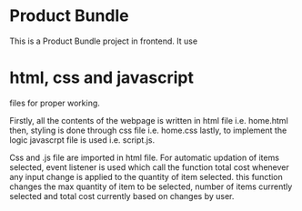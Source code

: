 # Product Bundle

This is a Product Bundle project in frontend. It use 
# html, css and javascript 
files for proper working.


Firstly, all the contents of the webpage is written in html file i.e. home.html
then, styling is done through css file i.e. home.css
lastly, to implement the logic javascrpt file is used i.e. script.js.


Css and .js file are imported in html file. 
For automatic updation of items selected, event listener is used which call the function total cost whenever any input change is applied to the quantity of item selected.
this function changes the max quantity of item to be selected, number of items currently selected and total cost currently based on changes by user.
